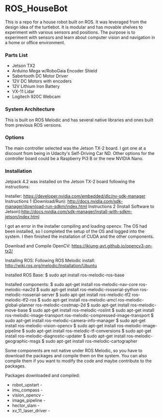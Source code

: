 # ROS_HouseBot

This is a repo for a house robot built on ROS.  It was leveraged from the design idea of the turtlebot.  It is modular and has movable shelves to experiment with various sensors and positions.  The purpose is to experiment with sensors and learn about computer vision and navigation in a home or office environment. 

### Parts List

* Jetson TX2
* Arduino Mega w/RoboGaia Encoder Shield
* Sabertooth DC Motor Driver
* 12V DC Motors with encoders
* 12V Lithium Iron Battery
* VX-11 Lidar
* Logitech 920C Webcam

### System Architecture

This is built on ROS Melodic and has several native libraries and ones built from previous ROS versions.

### Options

The main controller selected was the Jetson TX-2 board.  I got one at a discount from being in Udacity's Self-Driving Car ND.  Other options for the controller board could be a Raspberry Pi3 B or the new NVIDIA Nano.

### Installation

Jetpack 4.2 was installed on the Jetson TX-2 board following the instructions:

Installer: https://developer.nvidia.com/embedded/dlc/nv-sdk-manager
Instructions 1 (Download/Run): http://docs.nvidia.com/sdk-manager/download-run-sdkm/index.html
Instructions 2 (Install Software to Jetson):http://docs.nvidia.com/sdk-manager/install-with-sdkm-jetson/index.html

I got an error in the installer compiling and loading opencv.  The OS had been installed, so I completed the setup of the OS and logged into the system.  I then finished the installation of CUDA and the other components.

Download and Compile OpenCV:
https://jkjung-avt.github.io/opencv3-on-tx2/ 

Installing ROS:
Following ROS Melodic install: http://wiki.ros.org/melodic/Installation/Ubuntu 

Installed ROS Base:
$ sudo apt install ros-melodic-ros-base

Installed components:
$ sudo apt-get install ros-melodic-nav-core ros-melodic-nav2d
$ sudo apt-get install ros-melodic-rosserial-python ros-melodic-rosserial-server
$ sudo apt-get install ros-melodic-tf2 ros-melodic-tf2-ros
$ sudo apt-get install ros-melodic-amcl ros-melodic-global-planner ros-melodic-costmap-2d
$ sudo apt-get install ros-melodic-move-base
$ sudo apt-get install ros-melodic-roslint
$ sudo apt-get install ros-melodic-image-transport ros-melodic-compressed-image-transport
$ sudo apt-get install ros-melodic-camera-info-manager
$ sudo apt-get install ros-melodic-vision-opencv
$ sudo apt-get install ros-melodic-image-pipeline
$ sudo apt-get install ros-melodic-tf-conversions
$ sudo apt-get install ros-melodic-diagnostic-updater
$ sudo apt-get install ros-melodic-geographic-msgs
$ sudo apt-get install ros-melodic-cartographer

Some components are not native under ROS Melodic, so you have to download the packages and compile them on the system.  You can also compile them if you want to modify the code and maybe contribute to the packages.

Packages downloaded and compiled:
* robot_upstart - 
* imu_compass - 
* vision_opencv - 
* image_pipeline - 
* hector_slam - 
* xv_11_laser_driver - 



